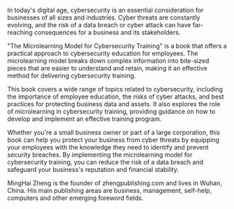 
In today's digital age, cybersecurity is an essential consideration for businesses of all sizes and industries. Cyber threats are constantly evolving, and the risk of a data breach or cyber attack can have far-reaching consequences for a business and its stakeholders.

"The Microlearning Model for Cybersecurity Training" is a book that offers a practical approach to cybersecurity education for employees. The microlearning model breaks down complex information into bite-sized pieces that are easier to understand and retain, making it an effective method for delivering cybersecurity training.

This book covers a wide range of topics related to cybersecurity, including the importance of employee education, the risks of cyber attacks, and best practices for protecting business data and assets. It also explores the role of microlearning in cybersecurity training, providing guidance on how to develop and implement an effective training program.

Whether you're a small business owner or part of a large corporation, this book can help you protect your business from cyber threats by equipping your employees with the knowledge they need to identify and prevent security breaches. By implementing the microlearning model for cybersecurity training, you can reduce the risk of a data breach and safeguard your business's reputation and financial stability.

MingHai Zheng is the founder of zhengpublishing.com and lives in Wuhan, China. His main publishing areas are business, management, self-help, computers and other emerging foreword fields.
